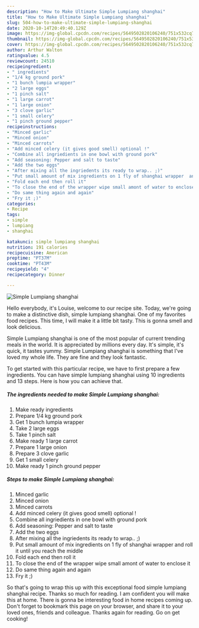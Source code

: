```yaml
---
description: "How to Make Ultimate Simple Lumpiang shanghai"
title: "How to Make Ultimate Simple Lumpiang shanghai"
slug: 504-how-to-make-ultimate-simple-lumpiang-shanghai
date: 2020-10-14T20:49:40.129Z
image: https://img-global.cpcdn.com/recipes/5649502820106240/751x532cq70/simple-lumpiang-shanghai-recipe-main-photo.jpg
thumbnail: https://img-global.cpcdn.com/recipes/5649502820106240/751x532cq70/simple-lumpiang-shanghai-recipe-main-photo.jpg
cover: https://img-global.cpcdn.com/recipes/5649502820106240/751x532cq70/simple-lumpiang-shanghai-recipe-main-photo.jpg
author: Arthur Walton
ratingvalue: 4.5
reviewcount: 24510
recipeingredient:
- " ingredients"
- "1/4 kg ground pork"
- "1 bunch lumpia wrapper"
- "2 large eggs"
- "1 pinch salt"
- "1 large carrot"
- "1 large onion"
- "3 clove garlic"
- "1 small celery"
- "1 pinch ground pepper"
recipeinstructions:
- "Minced garlic"
- "Minced onion"
- "Minced carrots"
- "Add minced celery (it gives good smell) optional !"
- "Combine all ingriedients in one bowl with ground pork"
- "Add seasoning: Pepper and salt to taste"
- "Add the two eggs"
- "After mixing all the ingriedents its ready to wrap.. ;)"
- "Put small amount of mix ingredients on 1 fly of shanghai wrapper  and roll it until you reach the middle"
- "Fold each end then roll it"
- "To close the end of the wrapper wipe small amont of water to enclose it"
- "Do same thing again and again"
- "Fry it ;)"
categories:
- Recipe
tags:
- simple
- lumpiang
- shanghai

katakunci: simple lumpiang shanghai 
nutrition: 191 calories
recipecuisine: American
preptime: "PT37M"
cooktime: "PT43M"
recipeyield: "4"
recipecategory: Dinner

---
```



![Simple Lumpiang shanghai](https://img-global.cpcdn.com/recipes/5649502820106240/751x532cq70/simple-lumpiang-shanghai-recipe-main-photo.jpg)

Hello everybody, it's Louise, welcome to our recipe site. Today, we're going to make a distinctive dish, simple lumpiang shanghai. One of my favorites food recipes. This time, I will make it a little bit tasty. This is gonna smell and look delicious.



Simple Lumpiang shanghai is one of the most popular of current trending meals in the world. It is appreciated by millions every day. It's simple, it's quick, it tastes yummy. Simple Lumpiang shanghai is something that I've loved my whole life. They are fine and they look fantastic.


To get started with this particular recipe, we have to first prepare a few ingredients. You can have simple lumpiang shanghai using 10 ingredients and 13 steps. Here is how you can achieve that.

<!--inarticleads1-->

##### The ingredients needed to make Simple Lumpiang shanghai:

1. Make ready  ingredients
1. Prepare 1/4 kg ground pork
1. Get 1 bunch lumpia wrapper
1. Take 2 large eggs
1. Take 1 pinch salt
1. Make ready 1 large carrot
1. Prepare 1 large onion
1. Prepare 3 clove garlic
1. Get 1 small celery
1. Make ready 1 pinch ground pepper




<!--inarticleads2-->

##### Steps to make Simple Lumpiang shanghai:

1. Minced garlic
1. Minced onion
1. Minced carrots
1. Add minced celery (it gives good smell) optional !
1. Combine all ingriedients in one bowl with ground pork
1. Add seasoning: Pepper and salt to taste
1. Add the two eggs
1. After mixing all the ingriedents its ready to wrap.. ;)
1. Put small amount of mix ingredients on 1 fly of shanghai wrapper  and roll it until you reach the middle
1. Fold each end then roll it
1. To close the end of the wrapper wipe small amont of water to enclose it
1. Do same thing again and again
1. Fry it ;)




So that's going to wrap this up with this exceptional food simple lumpiang shanghai recipe. Thanks so much for reading. I am confident you will make this at home. There is gonna be interesting food in home recipes coming up. Don't forget to bookmark this page on your browser, and share it to your loved ones, friends and colleague. Thanks again for reading. Go on get cooking!
